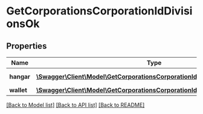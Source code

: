 # GetCorporationsCorporationIdDivisionsOk

## Properties
Name | Type | Description | Notes
------------ | ------------- | ------------- | -------------
**hangar** | [**\Swagger\Client\Model\GetCorporationsCorporationIdDivisionsHangarHangar[]**](GetCorporationsCorporationIdDivisionsHangarHangar.md) | hangar array | [optional] 
**wallet** | [**\Swagger\Client\Model\GetCorporationsCorporationIdDivisionsWalletWallet[]**](GetCorporationsCorporationIdDivisionsWalletWallet.md) | wallet array | [optional] 

[[Back to Model list]](../../README.md#documentation-for-models) [[Back to API list]](../../README.md#documentation-for-api-endpoints) [[Back to README]](../../README.md)

